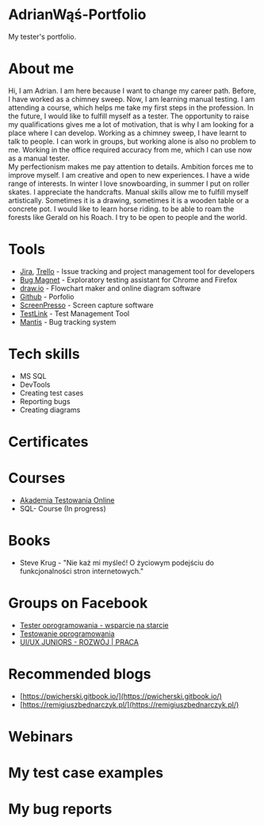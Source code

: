 # AdrianWąś-Portfolio
My tester's portfolio.
# About me
  Hi, I am Adrian. I am here because I want to change my career path. Before, I have worked as a chimney sweep. Now, I am learning manual testing. I am attending a course, which helps me take my first steps in the profession. In the future, I would like to fulfill myself as a tester. The opportunity to raise my qualifications gives me a lot of motivation, that is why I am looking for a place where I can develop.
  Working as a chimney sweep, I have learnt to talk to people. I can work in groups, but working alone is also no problem to me. Working in the office required accuracy from me, which I can use now as a manual tester.   
  My perfectionism makes me pay attention to details. Ambition forces me to improve myself. I am creative and open to new experiences. I have a wide range of interests. In winter I love snowboarding, in summer I put on roller skates. I appreciate the handcrafts. Manual skills allow me to fulfill myself artistically. Sometimes it is a drawing, sometimes it is a wooden table or a concrete pot. I would like to learn horse riding. to be able to roam the forests like Gerald on his Roach. I try to be open to people and the world.

# Tools
* [Jira](https://www.atlassian.com/software/jira), [Trello](https://trello.com/) - Issue tracking and project management tool for developers
* [Bug Magnet](https://bugmagnet.org/) - Exploratory testing assistant for Chrome and Firefox
* [draw.io](https://app.diagrams.net/) - Flowchart maker and online diagram software
* [Github](https://github.com/) - Porfolio
* [ScreenPresso](https://www.screenpresso.com/) - Screen capture software
* [TestLink](https://testlink.org/) - Test Management Tool
* [Mantis](https://www.mantisbt.org/) - Bug tracking system
# Tech skills
* MS SQL
* DevTools
* Creating test cases
* Reporting bugs
* Creating diagrams
# Certificates

# Courses
* [Akademia Testowania Online](https://testuj.pl/karta-szkolenia/szkolenie-akademia-testowania)
* SQL- Course (In progress)

# Books
* Steve Krug - "Nie każ mi myśleć! O życiowym podejściu do funkcjonalności stron internetowych."

# Groups on Facebook
* [Tester oprogramowania - wsparcie na starcie](https://www.facebook.com/groups/testeroprogramowania)
* [Testowanie oprogramowania](https://www.facebook.com/groups/TestowanieOprogramowania)
* [UI/UX JUNIORS - ROZWÓJ | PRACA](https://www.facebook.com/groups/895939494188488)

# Recommended blogs
* [https://pwicherski.gitbook.io/](https://pwicherski.gitbook.io/)
* [https://remigiuszbednarczyk.pl/](https://remigiuszbednarczyk.pl/)

# Webinars

# My test case examples

# My bug reports


